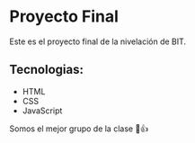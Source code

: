# Proyecto Final

Este es el proyecto final de la nivelación de BIT.

## Tecnologias:

-   HTML
-   CSS
-   JavaScript

Somos el mejor grupo de la clase 🙌👍
